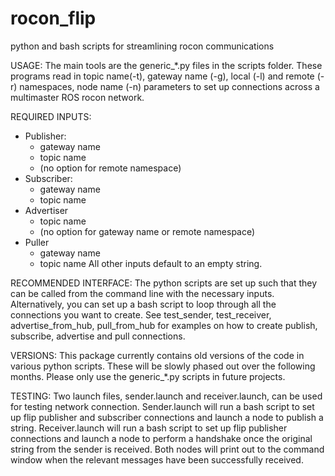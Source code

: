 # rocon_flip
python and bash scripts for streamlining rocon communications

USAGE:
The main tools are the generic_*.py files in the scripts folder.
These programs read in topic name(-t), gateway name (-g), local (-l) and remote (-r) namespaces, node name (-n) parameters to set up connections across a multimaster ROS rocon network.

REQUIRED INPUTS:
- Publisher:
  - gateway name
  - topic name
  - (no option for remote namespace)
- Subscriber:
  - gateway name
  - topic name
- Advertiser
  - topic name
  - (no option for gateway name or remote namespace)
- Puller
  - gateway name
  - topic name
All other inputs default to an empty string.

RECOMMENDED INTERFACE:
The python scripts are set up such that they can be called from the command line with the necessary inputs.
Alternatively, you can set up a bash script to loop through all the connections you want to create.
See test_sender, test_receiver, advertise_from_hub, pull_from_hub for examples on how to create publish, subscribe, advertise and pull connections.

VERSIONS:
This package currently contains old versions of the code in various python scripts.
These will be slowly phased out over the following months. Please only use the generic_*.py scripts in future projects.

TESTING:
Two launch files, sender.launch and receiver.launch, can be used for testing network connection.
Sender.launch will run a bash script to set up flip publisher and subscriber connections and launch a node to publish a string.
Receiver.launch will run a bash script to set up flip publisher connections and launch a node to perform a handshake once the original string from the sender is received.
Both nodes will print out to the command window when the relevant messages have been successfully received.
